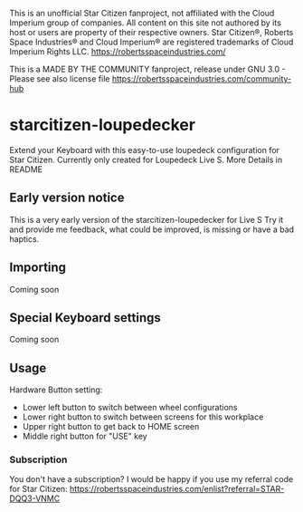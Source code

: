 This is an unofficial Star Citizen fanproject, not affiliated with the Cloud Imperium group of companies.
All content on this site not authored by its host or users are property of their respective owners.
Star Citizen®, Roberts Space Industries® and Cloud Imperium® are registered trademarks of Cloud Imperium Rights LLC.
https://robertsspaceindustries.com/

This is a MADE BY THE COMMUNITY fanproject, release under GNU 3.0 - Please see also license file
https://robertsspaceindustries.com/community-hub

# starcitizen-loupedecker
Extend your Keyboard with this easy-to-use loupedeck configuration for Star Citizen. Currently only created for Loupedeck Live S. More Details in README

## Early version notice
This is a very early version of the starcitizen-loupedecker for Live S
Try it and provide me feedback, what could be improved, is missing or have a bad haptics.


## Importing
Coming soon

## Special Keyboard settings
Coming soon

## Usage
Hardware Button setting:
- Lower left button to switch between wheel configurations
- Lower right button to switch between screens for this workplace
- Upper right button to get back to HOME screen
- Middle right button for "USE" key


### Subscription
You don't have a subscription?
I would be happy if you use my referral code for Star Citizen:
https://robertsspaceindustries.com/enlist?referral=STAR-DQQ3-VNMC
